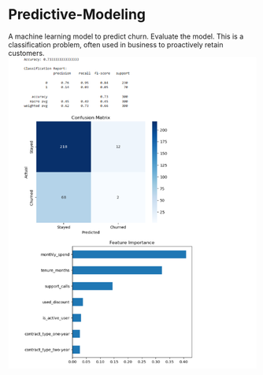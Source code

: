 # Predictive-Modeling
A machine learning model to predict churn.  Evaluate the model. This is a classification problem, often used in business to proactively retain customers.
![Churn Model Results](churn_model_results.png)
